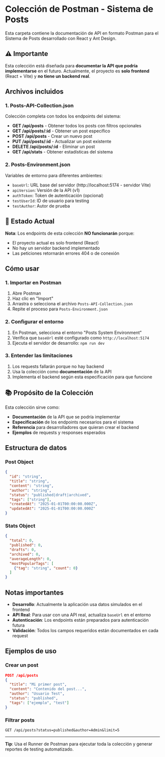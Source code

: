 # Colección de Postman - Sistema de Posts

Esta carpeta contiene la documentación de API en formato Postman para el Sistema de Posts desarrollado con React y Ant Design.

## ⚠️ Importante

Esta colección está diseñada para **documentar la API que podría implementarse** en el futuro. Actualmente, el proyecto es **solo frontend** (React + Vite) y **no tiene un backend real**.

## Archivos incluidos

### 1. Posts-API-Collection.json
Colección completa con todos los endpoints del sistema:
- **GET /api/posts** - Obtener todos los posts con filtros opcionales
- **GET /api/posts/:id** - Obtener un post específico
- **POST /api/posts** - Crear un nuevo post
- **PUT /api/posts/:id** - Actualizar un post existente
- **DELETE /api/posts/:id** - Eliminar un post
- **GET /api/stats** - Obtener estadísticas del sistema

### 2. Posts-Environment.json
Variables de entorno para diferentes ambientes:
- `baseUrl`: URL base del servidor (http://localhost:5174 - servidor Vite)
- `apiVersion`: Versión de la API (v1)
- `authToken`: Token de autenticación (opcional)
- `testUserId`: ID de usuario para testing
- `testAuthor`: Autor de prueba

## 🔴 Estado Actual

**Nota**: Los endpoints de esta colección **NO funcionarán** porque:
- El proyecto actual es solo frontend (React)
- No hay un servidor backend implementado
- Las peticiones retornarán errores 404 o de conexión

## Cómo usar

### 1. Importar en Postman
1. Abre Postman
2. Haz clic en "Import" 
3. Arrastra o selecciona el archivo `Posts-API-Collection.json`
4. Repite el proceso para `Posts-Environment.json`

### 2. Configurar el entorno
1. En Postman, selecciona el entorno "Posts System Environment"
2. Verifica que `baseUrl` esté configurado como `http://localhost:5174`
3. Ejecuta el servidor de desarrollo: `npm run dev`

### 3. Entender las limitaciones
1. Los requests fallarán porque no hay backend
2. Usa la colección como **documentación** de la API
3. Implementa el backend según esta especificación para que funcione

## 📚 Propósito de la Colección

Esta colección sirve como:
- **Documentación** de la API que se podría implementar
- **Especificación** de los endpoints necesarios para el sistema
- **Referencia** para desarrolladores que quieran crear el backend
- **Ejemplos** de requests y responses esperados

## Estructura de datos

### Post Object
```json
{
  "id": "string",
  "title": "string",
  "content": "string", 
  "author": "string",
  "status": "published|draft|archived",
  "tags": ["string"],
  "createdAt": "2025-01-01T00:00:00.000Z",
  "updatedAt": "2025-01-01T00:00:00.000Z"
}
```

### Stats Object
```json
{
  "total": 0,
  "published": 0,
  "drafts": 0,
  "archived": 0,
  "averageLength": 0,
  "mostPopularTags": [
    {"tag": "string", "count": 0}
  ]
}
```

## Notas importantes

- **Desarrollo**: Actualmente la aplicación usa datos simulados en el frontend
- **API Real**: Para usar con una API real, actualiza `baseUrl` en el entorno
- **Autenticación**: Los endpoints están preparados para autenticación futura
- **Validación**: Todos los campos requeridos están documentados en cada request

## Ejemplos de uso

### Crear un post
```json
POST /api/posts
{
  "title": "Mi primer post",
  "content": "Contenido del post...",
  "author": "Usuario Test",
  "status": "published",
  "tags": ["ejemplo", "test"]
}
```

### Filtrar posts
```
GET /api/posts?status=published&author=Admin&limit=5
```

---

**Tip**: Usa el Runner de Postman para ejecutar toda la colección y generar reportes de testing automatizado.
